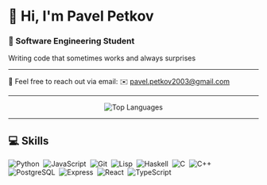 # 👋 Hi, I'm Pavel Petkov

### 🎯 Software Engineering Student  
Writing code that sometimes works and always surprises

---

💬 Feel free to reach out via email: ✉️ [pavel.petkov2003@gmail.com](mailto:pavel.petkov2003@gmail.com)

---

<div align="center">

![Top Languages](https://github-readme-stats-eight-theta.vercel.app/api/top-langs/?username=Pavel-Petkov03&layout=compact&langs_count=12&theme=vue-dark&hide_border=true)

</div>

---

## 💻 Skills

<p>
  <img src="https://img.shields.io/badge/-Python-3776AB?style=for-the-badge&logo=python&logoColor=white" alt="Python" />&nbsp;
  <img src="https://img.shields.io/badge/-JavaScript-F7DF1E?style=for-the-badge&logo=javascript&logoColor=black" alt="JavaScript" />&nbsp;
  <img src="https://img.shields.io/badge/-Git-F05032?style=for-the-badge&logo=git&logoColor=white" alt="Git" />&nbsp;
  <img src="https://img.shields.io/badge/-Lisp-3F3F3F?style=for-the-badge&logo=lisp&logoColor=white" alt="Lisp" />&nbsp;
  <img src="https://img.shields.io/badge/-Haskell-5D4F85?style=for-the-badge&logo=haskell&logoColor=white" alt="Haskell" />&nbsp;
  <img src="https://img.shields.io/badge/-C-00599C?style=for-the-badge&logo=c&logoColor=white" alt="C" />&nbsp;
  <img src="https://img.shields.io/badge/-C++-00599C?style=for-the-badge&logo=c%2B%2B&logoColor=white" alt="C++" />&nbsp;
  <img src="https://img.shields.io/badge/-PostgreSQL-336791?style=for-the-badge&logo=postgresql&logoColor=white" alt="PostgreSQL" />&nbsp;
  <img src="https://img.shields.io/badge/-Express-000000?style=for-the-badge&logo=express&logoColor=white" alt="Express" />&nbsp;
  <img src="https://img.shields.io/badge/-React-61DAFB?style=for-the-badge&logo=react&logoColor=black" alt="React" />&nbsp;
  <img src="https://img.shields.io/badge/-TypeScript-3178C6?style=for-the-badge&logo=typescript&logoColor=white" alt="TypeScript" />
</p>
